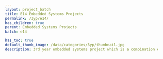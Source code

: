 ```yaml
---
layout: project_batch
title: E14 Embedded Systems Projects
permalink: /3yp/e14/
has_children: true
parent: Embedded Systems Projects
batch: e14

has_toc: true
default_thumb_image: /data/categories/3yp/thumbnail.jpg
description: 3rd year embedded systems project which is a combination of CO321, CO324 and CO325 courses
---
```

